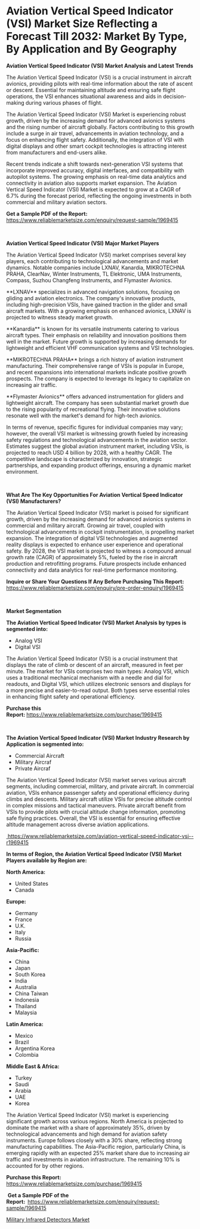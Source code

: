 <p><h1>Aviation Vertical Speed Indicator (VSI) Market Size Reflecting a Forecast Till 2032: Market By Type, By Application and By Geography</h1></p><p><strong>Aviation Vertical Speed Indicator (VSI) Market Analysis and Latest Trends</strong></p>
<p><p>The Aviation Vertical Speed Indicator (VSI) is a crucial instrument in aircraft avionics, providing pilots with real-time information about the rate of ascent or descent. Essential for maintaining altitude and ensuring safe flight operations, the VSI enhances situational awareness and aids in decision-making during various phases of flight.</p><p>The Aviation Vertical Speed Indicator (VSI) Market is experiencing robust growth, driven by the increasing demand for advanced avionics systems and the rising number of aircraft globally. Factors contributing to this growth include a surge in air travel, advancements in aviation technology, and a focus on enhancing flight safety. Additionally, the integration of VSI with digital displays and other smart cockpit technologies is attracting interest from manufacturers and end-users alike.</p><p>Recent trends indicate a shift towards next-generation VSI systems that incorporate improved accuracy, digital interfaces, and compatibility with autopilot systems. The growing emphasis on real-time data analytics and connectivity in aviation also supports market expansion. The Aviation Vertical Speed Indicator (VSI) Market is expected to grow at a CAGR of 6.7% during the forecast period, reflecting the ongoing investments in both commercial and military aviation sectors.</p></p>
<p><strong>Get a Sample PDF of the Report:&nbsp;</strong> <a href="https://www.reliablemarketsize.com/enquiry/request-sample/1969415?utm_campaign=2008&utm_medium=2&utm_source=Github&utm_content=ia&utm_term=02032025&utm_id=aviation-vertical-speed-indicator-vsi">https://www.reliablemarketsize.com/enquiry/request-sample/1969415</a></p>
<p>&nbsp;</p>
<p><strong>Aviation Vertical Speed Indicator (VSI) Major Market Players</strong></p>
<p><p>The Aviation Vertical Speed Indicator (VSI) market comprises several key players, each contributing to technological advancements and market dynamics. Notable companies include LXNAV, Kanardia, MIKROTECHNA PRAHA, ClearNav, Winter Instruments, TL Elektronic, UMA Instruments, Compass, Suzhou Changfeng Instruments, and Flymaster Avionics.</p><p>**LXNAV** specializes in advanced navigation solutions, focusing on gliding and aviation electronics. The company's innovative products, including high-precision VSIs, have gained traction in the glider and small aircraft markets. With a growing emphasis on enhanced avionics, LXNAV is projected to witness steady market growth.</p><p>**Kanardia** is known for its versatile instruments catering to various aircraft types. Their emphasis on reliability and innovation positions them well in the market. Future growth is supported by increasing demands for lightweight and efficient VHF communication systems and VSI technologies.</p><p>**MIKROTECHNA PRAHA** brings a rich history of aviation instrument manufacturing. Their comprehensive range of VSIs is popular in Europe, and recent expansions into international markets indicate positive growth prospects. The company is expected to leverage its legacy to capitalize on increasing air traffic.</p><p>**Flymaster Avionics** offers advanced instrumentation for gliders and lightweight aircraft. The company has seen substantial market growth due to the rising popularity of recreational flying. Their innovative solutions resonate well with the market's demand for high-tech avionics.</p><p>In terms of revenue, specific figures for individual companies may vary; however, the overall VSI market is witnessing growth fueled by increasing safety regulations and technological advancements in the aviation sector. Estimates suggest the global aviation instrument market, including VSIs, is projected to reach USD 4 billion by 2028, with a healthy CAGR. The competitive landscape is characterized by innovation, strategic partnerships, and expanding product offerings, ensuring a dynamic market environment.</p></p>
<p>&nbsp;</p>
<p><strong>What Are The Key Opportunities For Aviation Vertical Speed Indicator (VSI) Manufacturers?</strong></p>
<p><p>The Aviation Vertical Speed Indicator (VSI) market is poised for significant growth, driven by the increasing demand for advanced avionics systems in commercial and military aircraft. Growing air travel, coupled with technological advancements in cockpit instrumentation, is propelling market expansion. The integration of digital VSI technologies and augmented reality displays is expected to enhance user experience and operational safety. By 2028, the VSI market is projected to witness a compound annual growth rate (CAGR) of approximately 5%, fueled by the rise in aircraft production and retrofitting programs. Future prospects include enhanced connectivity and data analytics for real-time performance monitoring.</p></p>
<p><strong>Inquire or Share Your Questions If Any Before Purchasing This Report:</strong> <a href="https://www.reliablemarketsize.com/enquiry/pre-order-enquiry/1969415?utm_campaign=2008&utm_medium=2&utm_source=Github&utm_content=ia&utm_term=02032025&utm_id=aviation-vertical-speed-indicator-vsi">https://www.reliablemarketsize.com/enquiry/pre-order-enquiry/1969415</a></p>
<p>&nbsp;</p>
<p><strong>Market Segmentation</strong></p>
<p><strong>The Aviation Vertical Speed Indicator (VSI) Market Analysis by types is segmented into:</strong></p>
<p><ul><li>Analog VSI</li><li>Digital VSI</li></ul></p>
<p><p>The Aviation Vertical Speed Indicator (VSI) is a crucial instrument that displays the rate of climb or descent of an aircraft, measured in feet per minute. The market for VSIs comprises two main types: Analog VSI, which uses a traditional mechanical mechanism with a needle and dial for readouts, and Digital VSI, which utilizes electronic sensors and displays for a more precise and easier-to-read output. Both types serve essential roles in enhancing flight safety and operational efficiency.</p></p>
<p><strong>Purchase this Report:&nbsp;</strong><a href="https://www.reliablemarketsize.com/purchase/1969415?utm_campaign=2008&utm_medium=2&utm_source=Github&utm_content=ia&utm_term=02032025&utm_id=aviation-vertical-speed-indicator-vsi">https://www.reliablemarketsize.com/purchase/1969415</a></p>
<p>&nbsp;</p>
<p><strong>The Aviation Vertical Speed Indicator (VSI) Market Industry Research by Application is segmented into:</strong></p>
<p><ul><li>Commercial Aircraft</li><li>Military Aircraf</li><li>Private Aircraf</li></ul></p>
<p><p>The Aviation Vertical Speed Indicator (VSI) market serves various aircraft segments, including commercial, military, and private aircraft. In commercial aviation, VSIs enhance passenger safety and operational efficiency during climbs and descents. Military aircraft utilize VSIs for precise altitude control in complex missions and tactical maneuvers. Private aircraft benefit from VSIs to provide pilots with crucial altitude change information, promoting safe flying practices. Overall, the VSI is essential for ensuring effective altitude management across diverse aviation applications.</p></p>
<p><a href="https://www.reliablemarketsize.com/aviation-vertical-speed-indicator-vsi--r1969415?utm_campaign=2008&utm_medium=2&utm_source=Github&utm_content=ia&utm_term=02032025&utm_id=aviation-vertical-speed-indicator-vsi">&nbsp;https://www.reliablemarketsize.com/aviation-vertical-speed-indicator-vsi--r1969415</a></p>
<p><strong>In terms of Region, the Aviation Vertical Speed Indicator (VSI) Market Players available by Region are:</strong></p>
<p>
    <p> <strong> North America: </strong>
        <ul>
            <li>United States</li>
            <li>Canada</li>
        </ul>
        </p> 
    <p> <strong> Europe: </strong>
        <ul>
            <li>Germany</li>
            <li>France</li>
            <li>U.K.</li>
            <li>Italy</li>
            <li>Russia</li>
        </ul>
        </p> 
    <p> <strong> Asia-Pacific: </strong>
        <ul>
            <li>China</li>
            <li>Japan</li>
            <li>South Korea</li>
            <li>India</li>
            <li>Australia</li>
            <li>China Taiwan</li>
            <li>Indonesia</li>
            <li>Thailand</li>
            <li>Malaysia</li>
        </ul>
        </p> 
    <p> <strong> Latin America: </strong>
        <ul>
            <li>Mexico</li>
            <li>Brazil</li>
            <li>Argentina Korea</li>
            <li>Colombia</li>
        </ul>
        </p> 
    <p> <strong> Middle East & Africa: </strong>
        <ul>
            <li>Turkey</li>
            <li>Saudi</li>
            <li>Arabia</li>
            <li>UAE</li>
            <li>Korea</li>
        </ul>
    </p>
    </p>
<p><p>The Aviation Vertical Speed Indicator (VSI) market is experiencing significant growth across various regions. North America is projected to dominate the market with a share of approximately 35%, driven by technological advancements and high demand for aviation safety instruments. Europe follows closely with a 30% share, reflecting strong manufacturing capabilities. The Asia-Pacific region, particularly China, is emerging rapidly with an expected 25% market share due to increasing air traffic and investments in aviation infrastructure. The remaining 10% is accounted for by other regions.</p></p>
<p><strong>Purchase this Report: </strong><a href="https://www.reliablemarketsize.com/purchase/1969415?utm_campaign=2008&utm_medium=2&utm_source=Github&utm_content=ia&utm_term=02032025&utm_id=aviation-vertical-speed-indicator-vsi">https://www.reliablemarketsize.com/purchase/1969415</a></p>
<p>&nbsp;<strong>Get a Sample PDF of the Report:&nbsp;&nbsp;</strong><a href="https://www.reliablemarketsize.com/enquiry/request-sample/1969415?utm_campaign=2008&utm_medium=2&utm_source=Github&utm_content=ia&utm_term=02032025&utm_id=aviation-vertical-speed-indicator-vsi">https://www.reliablemarketsize.com/enquiry/request-sample/1969415</a></p>
<p><strong></strong></p>
<p><p><a href="https://github.com/PeterParrish5/Market-Research-Report-List-7/blob/main/military-infrared-detectors-market.md?utm_campaign=2008&utm_medium=2&utm_source=Github&utm_content=ia&utm_term=02032025&utm_id=aviation-vertical-speed-indicator-vsi">Military Infrared Detectors Market</a></p></p>